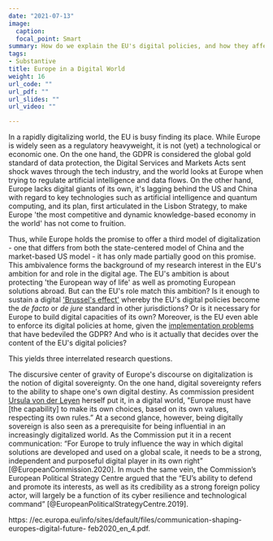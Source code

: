 ```yaml
---
date: "2021-07-13"
image:
  caption: 
  focal_point: Smart
summary: How do we explain the EU's digital policies, and how they affect member states as well as the world at large?
tags:
- Substantive
title: Europe in a Digital World
weight: 16
url_code: ""
url_pdf: ""
url_slides: ""
url_video: ""

---
```




In a rapidly digitalizing world, the EU is busy finding its place. While Europe is widely seen as a regulatory heavyweight, it is not (yet) a technological or economic one. On the one hand, the GDPR is considered the global gold standard of data protection, the Digital Services and Markets Acts sent shock waves through the tech industry, and the world looks at Europe when trying to regulate artificial intelligence and data flows. On the other hand, Europe lacks digital giants of its own, it's lagging behind the US and China with regard to key technologies such as artificial intelligence and quantum computing, and its plan, first articulated in the Lisbon Strategy, to make Europe 'the most competitive and dynamic knowledge-based economy in the world' has not come to fruition.


Thus, while Europe holds the promise to offer a third model of digitalization - one that differs from both the state-centered model of China and the market-based US model - it has only made partially good on this promise. This ambivalence forms the background of my research interest in the EU's ambition for and role in the digital age. The EU's ambition is about protecting 'the European way of life' as well as promoting European solutions abroad. But can the EU's role match this ambition? Is it enough to sustain a digital ['Brussel's effect'](https://global.oup.com/academic/product/the-brussels-effect-9780190088583?cc=at&lang=en&) whereby the EU's digital policies become the *de facto* or *de jure* standard in other jurisdictions? Or is it necessary for Europe to build digital capacities of its own? Moreover, is the EU even able to enforce its digital policies at home, given the [implementation problems](https://www.politico.com/news/2019/12/27/europe-gdpr-technology-regulation-089605) that have bedeviled the GDPR? And who is it actually that decides over the content of the EU's digital policies?

This yields three interrelated research questions.



The discursive center of gravity of Europe's discourse on digitalization is the notion of digital sovereignty. On the one hand, digital sovereignty refers to the ability to shape one's own digital destiny. As commission president [Ursula von der Leyen](https://ec.europa.eu/commission/presscorner/detail/en/SPEECH_20_1655) herself put it, in a digital world, "Europe must have [the capability] to make its own choices, based on its own values, respecting its own rules.”
At a second glance, however, being digitally sovereign is also seen as a prerequisite for being influential in an increasingly digitalized world. As the Commission put it in a recent communication: “For Europe to truly influence the way in which digital solutions are developed and used on a global scale, it needs to be a strong, independent and purposeful digital player in its own right” [@EuropeanCommission.2020]. In much the same vein, the Commission’s European Political Strategy Centre argued that the “EU’s ability to defend and promote its interests, as well as its credibility as a strong foreign policy actor, will largely be a function of its cyber resilience and technological command” [@EuropeanPoliticalStrategyCentre.2019].



https: //ec.europa.eu/info/sites/default/files/communication-shaping-europes-digital-future-
feb2020_en_4.pdf.